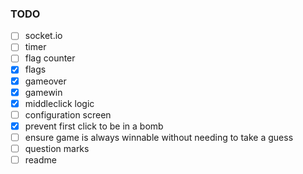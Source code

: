 ### TODO

- [ ] socket.io
- [ ] timer
- [ ] flag counter
- [X] flags
- [X] gameover
- [X] gamewin
- [X] middleclick logic
- [ ] configuration screen
- [X] prevent first click to be in a bomb
- [ ] ensure game is always winnable without needing to take a guess
- [ ] question marks
- [ ] readme